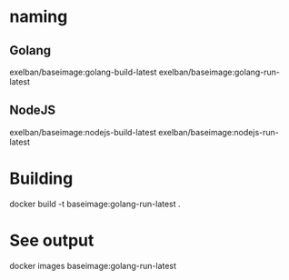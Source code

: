 # naming
## Golang
exelban/baseimage:golang-build-latest
exelban/baseimage:golang-run-latest

## NodeJS
exelban/baseimage:nodejs-build-latest
exelban/baseimage:nodejs-run-latest

# Building
docker build -t baseimage:golang-run-latest .

# See output
docker images baseimage:golang-run-latest